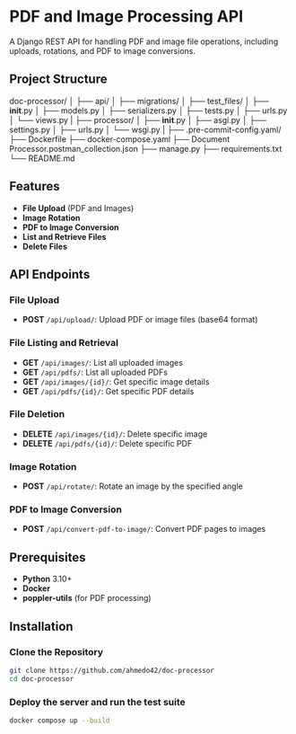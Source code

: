 # PDF and Image Processing API

A Django REST API for handling PDF and image file operations, including uploads, rotations, and PDF to image conversions.


## Project Structure

doc-processor/
│
├── api/
│   ├── migrations/
│   ├── test_files/
│   ├── __init__.py
│   ├── models.py
│   ├── serializers.py
│   ├── tests.py
│   ├── urls.py
│   └── views.py
| 
├── processor/
│   ├── __init__.py
│   ├── asgi.py
│   ├── settings.py
│   ├── urls.py
│   └── wsgi.py
|
├── .pre-commit-config.yaml/
├── Dockerfile
├── docker-compose.yaml
├── Document Processor.postman_collection.json
├── manage.py
├── requirements.txt
└── README.md

## Features
- **File Upload** (PDF and Images)
- **Image Rotation**
- **PDF to Image Conversion**
- **List and Retrieve Files**
- **Delete Files**

## API Endpoints

### File Upload
- **POST** `/api/upload/`: Upload PDF or image files (base64 format)

### File Listing and Retrieval
- **GET** `/api/images/`: List all uploaded images
- **GET** `/api/pdfs/`: List all uploaded PDFs
- **GET** `/api/images/{id}/`: Get specific image details
- **GET** `/api/pdfs/{id}/`: Get specific PDF details

### File Deletion
- **DELETE** `/api/images/{id}/`: Delete specific image
- **DELETE** `/api/pdfs/{id}/`: Delete specific PDF

### Image Rotation
- **POST** `/api/rotate/`: Rotate an image by the specified angle

### PDF to Image Conversion
- **POST** `/api/convert-pdf-to-image/`: Convert PDF pages to images

## Prerequisites
- **Python** 3.10+
- **Docker**
- **poppler-utils** (for PDF processing)


## Installation

### Clone the Repository
```bash
git clone https://github.com/ahmedo42/doc-processor
cd doc-processor
```
### Deploy the server and run the test suite

```bash
docker compose up --build
```

